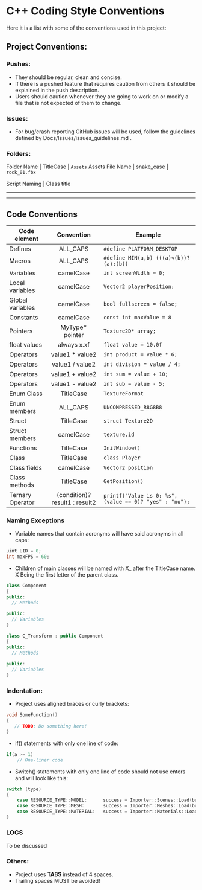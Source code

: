 # C++ Coding Style Conventions

Here it is a list with some of the conventions used in this project:

## Project Conventions:

### Pushes:

- They should be regular, clean and concise.
- If there is a pushed feature that requires caution from others it should be explained in the push description.
- Users should caution whenever they are going to work on or modify a file that is not expected of them to change.

### Issues:

- For bug/crash reporting GitHub issues will be used, follow the guidelines defined by Docs/Issues/issues_guidelines.md .

### Folders:

Folder Name | TitleCase | `Assets`
Assets File Name | snake_case | `rock_01.fbx`

Script Naming | Class title

---

---

## Code Conventions


Code element | Convention | Example
--- | :---: | ---
Defines | ALL_CAPS | `#define PLATFORM_DESKTOP`
Macros | ALL_CAPS | `#define MIN(a,b) (((a)<(b))?(a):(b))`
Variables | camelCase | `int screenWidth = 0;`
Local variables | camelCase | `Vector2 playerPosition;`
Global variables | camelCase | `bool fullscreen = false;`
Constants | camelCase | `const int maxValue = 8`
Pointers | MyType* pointer | `Texture2D* array;`
float values | always x.xf | `float value = 10.0f`
Operators | value1 * value2 | `int product = value * 6;`
Operators | value1 / value2 | `int division = value / 4;`
Operators | value1 + value2 | `int sum = value + 10;`
Operators | value1 - value2 | `int sub = value - 5;` 
Enum Class | TitleCase | `TextureFormat`
Enum members | ALL_CAPS | `UNCOMPRESSED_R8G8B8`
Struct | TitleCase | `struct Texture2D`
Struct members | camelCase | `texture.id`
Functions | TitleCase | `InitWindow()`
Class | TitleCase | `class Player`
Class fields | camelCase | `Vector2 position`
Class methods | TitleCase | `GetPosition()`
Ternary Operator | (condition)? result1 : result2 | `printf("Value is 0: %s", (value == 0)? "yes" : "no");`



### Naming Exceptions

 - Variable names that contain acronyms will have said acronyms in all caps:

  ```c++
  uint UID = 0;
  int maxFPS = 60;
  ```

  

 - Children of main classes will be named with X_ after the TitleCase name. X Being the first letter of the parent class.

  ```c++
  class Component
  {
  public:
  	// Methods
  	
  public:
  	// Variables
  }
  
  class C_Transform : public Component
  {
  public:
  	// Methods
  	
  public:
  	// Variables
  }
  ```



### Indentation:

 - Project uses aligned braces or curly brackets:

```c++
void SomeFunction()
{
   // TODO: Do something here!
}
```

 - if() statements with only one line of code:
```c++
if(a >= 1)
    // One-liner code
```

 - Switch() statements with only one line of code should not use enters and will look like this:
```c++
switch (type)
{
    case RESOURCE_TYPE::MODEL:		success = Importer::Scenes::Load(buffer, (R_Model*)resource);  		break;
    case RESOURCE_TYPE::MESH:		success = Importer::Meshes::Load(buffer, (R_Mesh*)resource);		break;
    case RESOURCE_TYPE::MATERIAL:	success = Importer::Materials::Load(buffer, (R_Material*)resource);	break;
}
```

### LOGS

To be discussed


### Others:

 - Project uses **TABS** instead of 4 spaces.
 - Trailing spaces MUST be avoided!